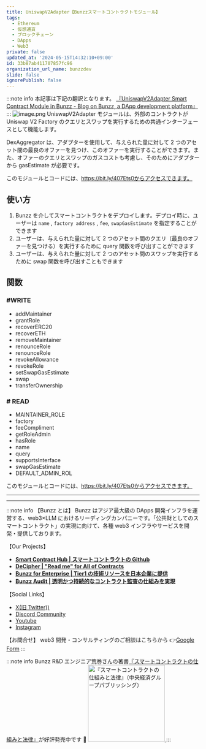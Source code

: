 ```yaml
---
title: UniswapV2Adapter【Bunzzスマートコントラクトモジュール】
tags:
  - Ethereum
  - 仮想通貨
  - ブロックチェーン
  - DApps
  - Web3
private: false
updated_at: '2024-05-15T14:32:10+09:00'
id: 33b87ab411707857fc96
organization_url_name: bunzzdev
slide: false
ignorePublish: false
---
```


:::note info
本記事は下記の翻訳となります。
[『UniswapV2Adapter Smart Contract Module in Bunzz - Blog on Bunzz, a DApp development platform』](https://blog.bunzz.dev/uniswapv2adapter-smart-contract-module-in-bunzz/)
:::
![image.png](https://qiita-image-store.s3.ap-northeast-1.amazonaws.com/0/1926720/2222b367-4221-6d00-67e4-1ecd87a81087.png)
UniswapV2Adapter モジュールは、外部のコントラクトが Uniswap V2 Factory のクエリとスワップを実行するための共通インターフェースとして機能します。

DexAggregator は、アダプターを使用して、与えられた量に対して 2 つのアセット間の最良のオファーを見つけ、このオファーを実行することができます。また、オファーのクエリとスワップのガスコストも考慮し、そのためにアダプターから gasEstimate が必要です。

このモジュールとコードには、https://bit.ly/407Ets0からアクセスできます。

## 使い方

1. Bunzz を介してスマートコントラクトをデプロイします。デプロイ時に、ユーザーは `name` , `factory address` , `fee`, `swapGasEstimate` を指定することができます
2. ユーザーは、与えられた量に対して 2 つのアセット間のクエリ（最良のオファーを見つける）を実行するために query 関数を呼び出すことができます
3. ユーザーは、与えられた量に対して 2 つのアセット間のスワップを実行するために swap 関数を呼び出すこともできます

## 関数

### #WRITE

- addMaintainer
- grantRole
- recoverERC20
- recoverETH
- removeMaintainer
- renounceRole
- renounceRole
- revokeAllowance
- revokeRole
- setSwapGasEstimate
- swap
- transferOwnership

### # READ

- MAINTAINER_ROLE
- factory
- feeCompliment
- getRoleAdmin
- hasRole
- name
- query
- supportsInterface
- swapGasEstimate
- DEFAULT_ADMIN_ROL

このモジュールとコードには、https://bit.ly/407Ets0からアクセスできます。

---

---

:::note info
【Bunzz とは】
Bunzz はアジア最大級の DApps 開発インフラを運営する、web3×LLM におけるリーディングカンパニーです。「公共財としてのスマートコントラクト」の実現に向けて、各種 web3 インフラやサービスを開発・提供しております。

【Our Projects】

- **[Smart Contract Hub | スマートコントラクトの Github](https://www.bunzz.dev/)**
- **[DeCipher | "Read me" for All of Contracts](https://www.bunzz.dev/decipher)**
- **[Bunzz for Enterprise | Tier1 の技術リソースを日本企業に提供](https://enterprise.bunzz.dev/ja)**
- **[Bunzz Audit | 透明かつ持続的なコントラクト監査の仕組みを実現](hhttps://www.bunzz.dev/audit)**

【Social Links】

- [X(旧 Twitter))](https://twitter.com/BunzzDev)
- [Discord Community](https://t.co/6hHgssJdvW)
- [Youtube](https://www.youtube.com/@bunzzdev)
- [Instagram](https://www.instagram.com/bunzzdev/)

【お問合せ】
web3 開発・コンサルティングのご相談はこちらから 👉[Google Form](https://forms.gle/4tgQjWSw2MMMZW6E6)
:::

:::note info
Bunzz R&D エンジニア荒巻さんの著書[『スマートコントラクトの仕組みと法律』](https://amzn.to/3V03sNH)が好評発売中です 📕
<a href="https://amzn.to/3V03sNH" rel="nofollow" referrerpolicy="no-referrer-when-downgrade">
<img
    src="https://m.media-amazon.com/images/I/81wopoZ1K4L._SY522_.jpg"
    alt="『スマートコントラクトの仕組みと法律』（中央経済グループパブリッシング）"
    width="200px"
    height="auto"
    Style="border: 0px;"
  />
</a>
:::
